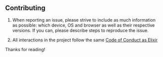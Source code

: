## Contributing

1. When reporting an issue, please strive to include as much information as possible: which device, OS and browser as well as their respective versions. If you can, please describe steps to reproduce the issue.

2. All interactions in the project follow the same [Code of Conduct as Elixir](https://github.com/elixir-lang/elixir/blob/master/CODE_OF_CONDUCT.md)

Thanks for reading!
